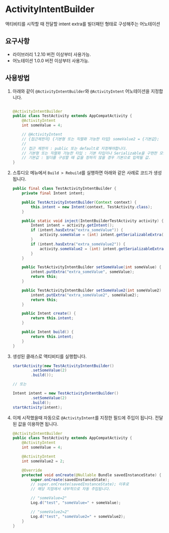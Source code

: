 # ActivityIntentBuilder

액티비티를 시작할 때 전달할 intent extra를 빌더패턴 형태로 구성해주는 어노테이션

## 요구사항

- 라이브러리 1.2.10 버전 이상부터 사용가능.
- 어노테이션 1.0.0 버전 이상부터 사용가능.

## 사용방법

1. 아래와 같이 `@ActivityIntentBuilder`와 `@ActivityIntent` 어노테이션을 지정합니다.

    ```java

    @ActivityIntentBuilder
    public class TestActivity extends AppCompatActivity {
        @ActivityIntent
        int someValue = 4;

        // @ActivityIntent
        // {접근제한자} {기본형 또는 직렬화 가능한 타입} someValue2 = {기본값};
        //
        // 접근 제한자 : public 또는 default로 지정해야합니다.
        // 기본형 또는 직렬화 가능한 타입 : 기본 타입이나 Serializable을 구현한 모델 클래스만 가능합니다.
        // 기본값 : 빌더를 구성할 때 값을 정하지 않을 경우 기본으로 입력될 값.
    }

    ```

2. 스튜디오 메뉴에서 `Build > Rebuild`를 실행하면 아래와 같은 사례로 코드가 생성됩니다.

    ```java
    public final class TestActivityIntentBuilder {
        private final Intent intent;

        public TestActivityIntentBuilder(Context context) {
            this.intent = new Intent(context, TestActivity.class);
        }

        public static void inject(IntentBuilderTestActivity activity) {
            Intent intent = activity.getIntent();
            if (intent.hasExtra("extra_someValue")) {
                activity.someValue = (int) intent.getSerializableExtra("extra_someValue");
            }
            if (intent.hasExtra("extra_someValue2")) {
                activity.someValue2 = (int) intent.getSerializableExtra("extra_someValue2");
            }
        }

        public TestActivityIntentBuilder setSomeValue(int someValue) {
            intent.putExtra("extra_someValue", someValue);
            return this;
        }

        public TestActivityIntentBuilder setSomeValue2(int someValue2) {
            intent.putExtra("extra_someValue2", someValue2);
            return this;
        }

        public Intent create() {
            return this.intent;
        }

        public Intent build() {
            return this.intent;
        }
    }
    ```

3. 생성된 클래스로 액티비티를 실행합니다.

    ```java
    startActivity(new TestActivityIntentBuilder()
            .setSomeValue(2)
            .build());

    // 또는

    Intent intent = new TestActivityIntentBuilder()
            .setSomeValue(2)
            .build();
    startActivity(intent);
    ```

4. 이제 시작했을때 자동으로 `@ActivityIntent`를 지정한 필드에 주입이 됩니다. 전달된 값을 이용하면 됩니다.

    ```java
    @ActivityIntentBuilder
    public class TestActivity extends AppCompatActivity {
        @ActivityIntent
        int someValue = 4;

        @ActivityIntent
        int someValue2 = 2;

        @Override
        protected void onCreate(@Nullable Bundle savedInstanceState) {
            super.onCreate(savedInstanceState);
            // super.onCreate(savedInstanceState); 이후로
            // 해당 지점에서 내부적으로 자동 주입됩니다.

            // "someValue=2"
            Log.d("test", "someValue=" + someValue);

            // "someValue2=2"
            Log.d("test", "someValue2=" + someValue2);
        }
    }
    ```
